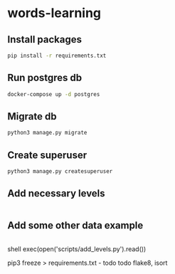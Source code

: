 # words-learning

## Install packages
```bash
pip install -r requirements.txt
```

## Run postgres db
```bash
docker-compose up -d postgres
```

## Migrate db
```bash
python3 manage.py migrate
```

## Create superuser
```bash
python3 manage.py createsuperuser
```

## Add necessary levels
```bash

```

## Add some other data example
```bash

```


shell
exec(open('scripts/add_levels.py').read())

pip3 freeze > requirements.txt - todo
todo flake8, isort